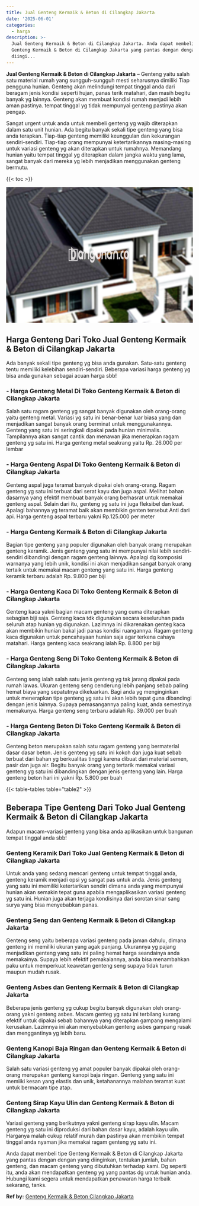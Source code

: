 ```yaml
---
title: Jual Genteng Kermaik & Beton di Cilangkap Jakarta
date: '2025-06-01'
categories:
  - harga
description: >-
  Jual Genteng Kermaik & Beton di Cilangkap Jakarta. Anda dapat membeli tipe
  Genteng Kermaik & Beton di Cilangkap Jakarta yang pantas dengan dengan yang
  diingi...
---
```


**Jual Genteng Kermaik & Beton di Cilangkap Jakarta** – Genteng yaitu salah satu material rumah yang sungguh-sungguh mesti seharusnya dimiliki Tiap pengguna hunian. Genteng akan melindungi tempat tinggal anda dari beragam jenis kondisi seperti hujan, panas terik matahari, dan masih begitu banyak yg lainnya. Genteng akan membuat kondisi rumah menjadi lebih aman pastinya. tempat tinggal yg tidak mempunyai genteng pastinya akan pengap.

Sangat urgent untuk anda untuk membeli genteng yg wajib diterapkan dalam satu unit hunian. Ada begitu banyak sekali tipe genteng yang bisa anda terapkan. Tiap-tiap genteng memiliki keunggulan dan kekurangan sendiri-sendiri. Tiap-tiap orang mempunyai ketertarikannya masing-masing untuk variasi genteng yg akan diterapkan untuk rumahnya. Memandang hunian yaitu tempat tinggal yg diterapkan dalam jangka waktu yang lama, sangat banyak dari mereka yg lebih menjadikan menggunakan genteng bermutu.

{{< toc >}}

![Jual Genteng Kermaik & Beton di Cilangkap Jakarta](/images/genteng-minimalis-murah20.png)

## Harga Genteng Dari Toko Jual Genteng Kermaik & Beton di Cilangkap Jakarta

Ada banyak sekali tipe genteng yg bisa anda gunakan. Satu-satu genteng tentu memiliki kelebihan sendiri-sendiri. Beberapa variasi harga genteng yg bisa anda gunakan sebagai acuan harga sbb!

### \- Harga Genteng Metal Di Toko Genteng Kermaik & Beton di Cilangkap Jakarta

Salah satu ragam genteng yg sangat banyak digunakan oleh orang-orang yaitu genteng metal. Variasi yg satu ini benar-benar luar biasa yang dan menjadikan sangat banyak orang berminat untuk menggunakannya. Genteng yang satu ini seringkali dipakai pada hunian minimalis. Tampilannya akan sangat cantik dan menawan jika menerapkan ragam genteng yg satu ini. Harga genteng metal seakrang yaitu Rp. 26.000 per lembar

### \- Harga Genteng Aspal Di Toko Genteng Kermaik & Beton di Cilangkap Jakarta

Genteng aspal juga teramat banyak dipakai oleh orang-orang. Ragam genteng yg satu ini terbuat dari serat kayu dan juga aspal. Melihat bahan dasarnya yang efektif membuat banyak orang berhasrat untuk memakai genteng aspal. Selain dari itu, genteng yg satu ini juga fleksibel dan kuat. Apalagi bahannya yg teramat baik akan membikin genten tersebut Anti dari api. Harga genteng aspal terbaru yakni Rp.125.000 per meter

### \- Harga Genteng Kermaik & Beton di Cilangkap Jakarta

Bagian tipe genteng yang populer digunakan oleh banyak orang merupakan genteng keramik. Jenis genteng yang satu ini mempunyai nilai lebih sendiri-sendiri dibandingi dengan ragam genteng lainnya. Apalagi dg komposisi warnanya yang lebih unik, kondisi ini akan menjadikan sangat banyak orang tertaik untuk memakai macam genteng yang satu ini. Harga genteng keramik terbaru adalah Rp. 9.800 per biji

### \- Harga Genteng Kaca Di Toko Genteng Kermaik & Beton di Cilangkap Jakarta

Genteng kaca yakni bagian macam genteng yang cuma diterapkan sebagian biji saja. Genteng kaca tdk digunakan secara keseluruhan pada seluruh atap hunian yg digunakan. Lazimnya ini dikarenakan genteg kaca akan membikin hunian bakal jadi panas kondisi ruangannya. Ragam genteng kaca digunakan untuk pencahayaan hunian saja agar terkena cahaya matahari. Harga genteng kaca seakrang ialah Rp. 8.800 per biji

### \- Harga Genteng Seng Di Toko Genteng Kermaik & Beton di Cilangkap Jakarta

Genteng seng ialah salah satu jenis genteng yg tak jarang dipakai pada rumah lawas. Ukuran genteng seng cenderung lebih panjang sebab paling hemat biaya yang sepatutnya dikeluarkan. Bagi anda yg menginginkan untuk menerapkan tipe genteng yg satu ini akan lebih tepat guna dibandingi dengan jenis lainnya. Supaya pemasangannya paling kuat, anda semestinya memakunya. Harga genteng seng terbaru adalah Rp. 39.000 per buah

### \- Harga Genteng Beton Di Toko Genteng Kermaik & Beton di Cilangkap Jakarta

Genteng beton merupakan salah satu ragam genteng yang bermaterial dasar dasar beton. Jenis genteng yg satu ini kokoh dan juga kuat sebab terbuat dari bahan yg berkualitas tinggi karena dibuat dari material semen, pasir dan juga air. Begitu banyak orang yang tertarik memakai variasi genteng yg satu ini dibandingkan dengan jenis genteng yang lain. Harga genteng beton hari ini yakni Rp. 5.800 per buah

{{< table-tables table="table2" >}}

## Beberapa Tipe Genteng Dari Toko Jual Genteng Kermaik & Beton di Cilangkap Jakarta

Adapun macam-variasi genteng yang bisa anda aplikasikan untuk bangunan tempat tinggal anda sbb!

### Genteng Keramik Dari Toko Jual Genteng Kermaik & Beton di Cilangkap Jakarta

Untuk anda yang sedang mencari genteng untuk tempat tinggal anda, genteng keramik menjadi opsi yg sangat pas untuk anda. Jenis genteng yang satu ini memiliki ketertarikan sendiri dimana anda yang mempunyai hunian akan semakin tepat guna apabila mengaplikasikan variasi genteng yg satu ini. Hunian juga akan terjaga kondisinya dari sorotan sinar sang surya yang bisa menyebabkan panas.

### Genteng Seng dan Genteng Kermaik & Beton di Cilangkap Jakarta

Genteng seng yaitu beberapa variasi genteng pada jaman dahulu, dimana genteng ini memiliki ukuran yang agak panjang. Ukurannya yg pajang menjadikan genteng yang satu ini paling hemat harga seandainya anda memakainya. Supaya lebih efektif pemakaiannya, anda bisa menambahkan paku untuk memperkuat keawetan genteng seng supaya tidak turun maupun mudah rusak.

### Genteng Asbes dan Genteng Kermaik & Beton di Cilangkap Jakarta

Beberapa jenis genteng yg cukup begitu banyak digunakan oleh orang-orang yakni genteng asbes. Macam genteg yg satu ini terbilang kurang efektif untuk dipakai sebab bahannya yang diterapkan gampang mengalami kerusakan. Lazimnya ini akan menyebabkan genteng asbes gampang rusak dan menggantinya yg lebih baru.

### Genteng Kanopi Baja Ringan dan Genteng Kermaik & Beton di Cilangkap Jakarta

Salah satu variasi genteng yg amat populer banyak dipakai oleh orang-orang merupakan genteng kanopi baja ringan. Genteng yang satu ini memiiki kesan yang elastis dan unik, ketahanannya malahan teramat kuat untuk bermacam tipe atap.

### Genteng Sirap Kayu Ulin dan Genteng Kermaik & Beton di Cilangkap Jakarta

Variasi genteng yang berikutnya yakni genteng sirap kayu ulin. Macam genteng yg satu ini diproduksi dari bahan dasar kayu, adalah kayu ulin. Harganya malah cukup relatif murah dan pastinya akan membikin tempat tinggal anda nyaman jika memakai ragam genteng yg satu ini.

Anda dapat membeli tipe Genteng Kermaik & Beton di Cilangkap Jakarta yang pantas dengan dengan yang diinginkan, tentukan jumlah, bahan genteng, dan macam genteng yang dibutuhkan terhadap kami. Dg seperti itu, anda akan mendapatkan genteng yg yang pantas dg untuk hunian anda. Hubungi kami segera untuk mendapatkan penawaran harga terbaik sekarang, tanks.

**Ref by:**  [Genteng Kermaik & Beton  Cilangkap Jakarta](https://id.wikipedia.org/wiki/Genteng)
